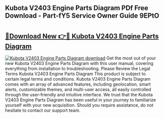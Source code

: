 ## Kubota V2403 Engine Parts Diagram PDf Free Download - Part-fY5 Service Owner Guide 9EPtO

# <h2><a href="http://dfh718.blite.top/?on=Kubota+V2403+Engine+Parts+Diagram">🔗Download New 👉🔴 Kubota V2403 Engine Parts Diagram</a></h2>

[![Kubota V2403 Engine Parts Diagram download](https://i.imgur.com/lujVjoI.png)](http://dfh718.blite.top/?on=Kubota+V2403+Engine+Parts+Diagram)
Get the most out of your new Kubota V2403 Engine Parts Diagram with this user manual, covering everything from installation to troubleshooting. Please Review the Legal Terms Kubota V2403 Engine Parts Diagram This product is subject to certain legal terms and conditions. Kubota V2403 Engine Parts Diagram comes with an array of advanced features, including geolocation, smart alerts, customizable themes, and multi-user access, all easily controlled through the user-friendly and intuitive interface. We trust that the Kubota V2403 Engine Parts Diagram has been useful in your journey to familiarize yourself with your new acquisition. Should you require assistance, do not hesitate to contact our support team.
